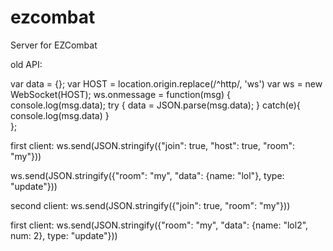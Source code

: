 # ezcombat
Server for EZCombat

old API:

var data = {};
var HOST = location.origin.replace(/^http/, 'ws')
var ws = new WebSocket(HOST);
ws.onmessage = function(msg) {
  console.log(msg.data);
  try {
    data = JSON.parse(msg.data);
  } catch(e){
    console.log(msg.data)
  }  
};

first client:
ws.send(JSON.stringify({"join": true, "host": true, "room": "my"}))

ws.send(JSON.stringify({"room": "my", "data": {name: "lol"}, type: "update"}))

second client:
ws.send(JSON.stringify({"join": true, "room": "my"}))

first client:
ws.send(JSON.stringify({"room": "my", "data": {name: "lol2", num: 2}, type: "update"}))
